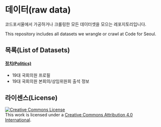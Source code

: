 데이터(raw data)
================
코드포서울에서 가공하거나 크롤링한 모든 데이터셋을 모으는 레포지토리입니다.

This repository includes all datasets we wrangle or crawl at Code for Seoul.

목록(List of Datasets)
----------------------

#### [정치(Politics)](politics)

- 19대 국회의원 프로필
- 19대 국회의원 본회의/상임위원회 출석 정보

라이센스(License)
-----------------
<a rel="license" href="http://creativecommons.org/licenses/by/4.0/"><img alt="Creative Commons License" style="border-width:0" src="http://i.creativecommons.org/l/by/4.0/88x31.png" /></a><br />This work is licensed under a <a rel="license" href="http://creativecommons.org/licenses/by/4.0/">Creative Commons Attribution 4.0 International</a>.
